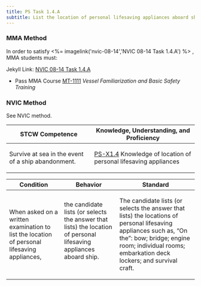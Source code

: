 ```yaml
---
title: PS Task 1.4.A 
subtitle: List the location of personal lifesaving appliances aboard ship
---
```



### MMA Method

In order to satisfy <%= imagelink('nvic-08-14','NVIC 08-14  Task  1.4.A') %> , MMA students must:

Jekyll Link: [NVIC 08-14  Task  1.4.A](/stcw23/assets/images/nvic-08-14.pdf)

* Pass MMA Course  [MT-1111](MT-1111) *Vessel Familiarization and Basic Safety Training*


### NVIC Method

<a onclick="togglevisibility('nvic_methods')" >See NVIC method.</a>

<div id='nvic_methods' class='hide'>

<table>
<thead>
<tr>
<th class='forty'> STCW Competence </th>
<th class='sixty'> Knowledge, Understanding, and Proficiency </th>
</tr>
</thead>




<tbody>
<tr><td markdown='1'>

Survive at sea in the event of a ship abandonment.

</td><td markdown='1'>

[PS-X1.4](../../tables/611.html#PS-X1.4) Knowledge of location of personal lifesaving appliances

</td></tr>


</tbody>
</table>


<table>
<thead>
<tr><th class='twenty'>  Condition </th><th class='twenty'> Behavior </th><th  class='sixty'>Standard </th></tr>
</thead>
<tbody >



<tr><td markdown='1'>

When asked on a written examination to list the location of personal lifesaving appliances,

</td><td markdown='1'>

the candidate lists (or selects the answer that lists) the location of personal lifesaving appliances aboard ship.

<br>

<div class="tooltip">
<span class="tooltiptext">
</span>
</div>


</td><td markdown='1'>

The candidate lists (or selects the answer that lists) the locations of personal lifesaving appliances such as, “On the”: bow; bridge; engine room; individual rooms; embarkation deck lockers; and survival craft.

</td></tr>
</tbody>
</table>
</div>
